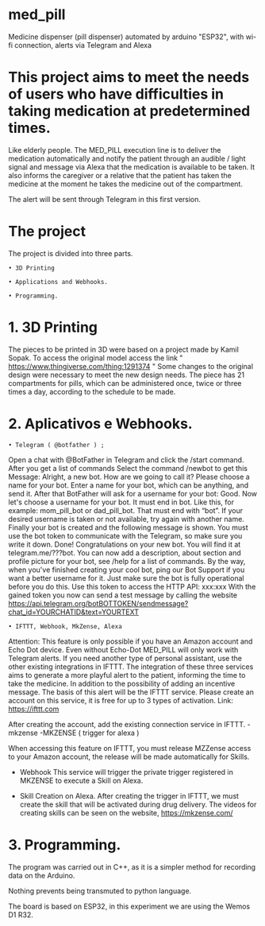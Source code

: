 # med_pill
Medicine dispenser (pill dispenser) automated by arduino "ESP32", with wi-fi connection, alerts via Telegram and Alexa 


# This project aims to meet the needs of users who have difficulties in taking medication at predetermined times. 

Like elderly people. The MED_PILL execution line is to deliver the medication automatically and notify the patient through an audible / light signal and message via Alexa that the medication is available to be taken. It also informs the caregiver or a relative that the patient has taken the medicine at the moment he takes the medicine out of the compartment. 

The alert will be sent through Telegram in this first version. 

# The project

The project is divided into three parts. 

    • 3D Printing 
      
    • Applications and Webhooks. 
      
    • Programming.
      
# 1. 3D Printing 

The pieces to be printed in 3D were based on a project made by Kamil Sopak. 
To access the original model access the link " https://www.thingiverse.com/thing:1291374 " 
Some changes to the original design were necessary to meet the new design needs. 
The piece has 21 compartments for pills, which can be administered once, twice or three times a day, according to the schedule to be made.

# 2. Aplicativos e Webhooks.

    • Telegram ( @botfather ) ;

Open a chat with @BotFather in Telegram and click the /start command.
After you get a list of commands Select the command /newbot to get this Message:
Alright, a new bot. How are we going to call it? Please choose a name for your bot.
Enter a name for your bot, which can be anything, and send it. After that BotFather will ask for a username for your bot:
Good. Now let's choose a username for your bot. It must end in bot. Like this, for example: mom_pill_bot or  dad_pill_bot.
That must end with “bot”. If your desired username is taken or not available, try again with another name.
Finally your bot is created and the following message is shown. You must use the bot token to communicate with the Telegram, so make sure you write it down.
Done! Congratulations on your new bot. You will find it at telegram.me/???bot. You can now add a description, about section and profile picture for your bot, see /help for a list of commands. By the way, when you've finished creating your cool bot, ping our Bot Support if you want a better username for it. Just make sure the bot is fully operational before you do this.
Use this token to access the HTTP API: xxx:xxx
With the gained token you now can send a test message by calling the website https://api.telegram.org/botBOTTOKEN/sendmessage?chat_id=YOURCHATID&text=YOURTEXT

    • IFTTT, Webhook, MkZense, Alexa 

Attention: 
This feature is only possible if you have an Amazon account and Echo Dot device. 
Even without Echo-Dot MED_PILL will only work with Telegram alerts. 
If you need another type of personal assistant, use the other existing integrations in IFTTT. 
The integration of these three services aims to generate a more playful alert to the patient, informing the time to take the medicine. 
In addition to the possibility of adding an incentive message. 
The basis of this alert will be the IFTTT service. 
Please create an account on this service, it is free for up to 3 types of activation. 
Link: https://ifttt.com 


After creating the account, add the existing connection service in IFTTT. - mkzense -MKZENSE ( trigger for alexa ) 

When accessing this feature on IFTTT, you must release MZZense access to your Amazon account, the release will be made automatically for Skills. 

  - Webhook
This service will trigger the private trigger registered in MKZENSE to execute a Skill on Alexa. 

  - Skill Creation on Alexa. 
After creating the trigger in IFTTT, we must create the skill that will be activated during drug delivery. 
The videos for creating skills can be seen on the website, 
https://mkzense.com/


# 3. Programming.

The program was carried out in C++, as it is a simpler method for recording data on the Arduino. 

Nothing prevents being transmuted to python language. 

The board is based on ESP32, in this experiment we are using the Wemos D1 R32.
